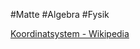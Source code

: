#Matte #Algebra #Fysik 

[Koordinatsystem - Wikipedia](https://sv.wikipedia.org/wiki/Koordinatsystem)